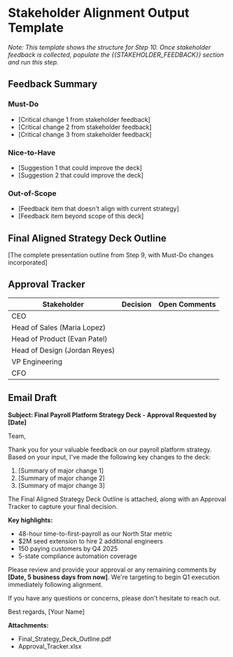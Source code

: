 # Stakeholder Alignment Output Template

*Note: This template shows the structure for Step 10. Once stakeholder feedback is collected, populate the {{STAKEHOLDER_FEEDBACK}} section and run this step.*

## Feedback Summary

### Must-Do
- [Critical change 1 from stakeholder feedback]
- [Critical change 2 from stakeholder feedback]
- [Critical change 3 from stakeholder feedback]

### Nice-to-Have
- [Suggestion 1 that could improve the deck]
- [Suggestion 2 that could improve the deck]

### Out-of-Scope
- [Feedback item that doesn't align with current strategy]
- [Feedback item beyond scope of this deck]

## Final Aligned Strategy Deck Outline

[The complete presentation outline from Step 9, with Must-Do changes incorporated]

## Approval Tracker

| Stakeholder | Decision | Open Comments |
|-------------|----------|---------------|
| CEO | | |
| Head of Sales (Maria Lopez) | | |
| Head of Product (Evan Patel) | | |
| Head of Design (Jordan Reyes) | | |
| VP Engineering | | |
| CFO | | |

## Email Draft

**Subject: Final Payroll Platform Strategy Deck - Approval Requested by [Date]**

Team,

Thank you for your valuable feedback on our payroll platform strategy. Based on your input, I've made the following key changes to the deck:

1. [Summary of major change 1]
2. [Summary of major change 2]
3. [Summary of major change 3]

The Final Aligned Strategy Deck Outline is attached, along with an Approval Tracker to capture your final decision.

**Key highlights:**
- 48-hour time-to-first-payroll as our North Star metric
- $2M seed extension to hire 2 additional engineers
- 150 paying customers by Q4 2025
- 5-state compliance automation coverage

Please review and provide your approval or any remaining comments by **[Date, 5 business days from now]**. We're targeting to begin Q1 execution immediately following alignment.

If you have any questions or concerns, please don't hesitate to reach out.

Best regards,
[Your Name]

**Attachments:**
- Final_Strategy_Deck_Outline.pdf
- Approval_Tracker.xlsx